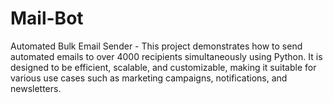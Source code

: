 # Mail-Bot
Automated Bulk Email Sender - This project demonstrates how to send automated emails to over 4000 recipients simultaneously using Python. It is designed to be efficient, scalable, and customizable, making it suitable for various use cases such as marketing campaigns, notifications, and newsletters.
